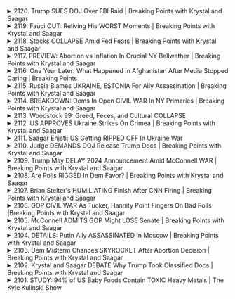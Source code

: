<details>
<summary>2120. Trump SUES DOJ Over FBI Raid | Breaking Points with Krystal and Saagar</summary><br>

<a href="https://www.youtube.com/watch?v=EqRUyoxllN4" target="_blank">
    <img src="https://img.youtube.com/vi/EqRUyoxllN4/maxresdefault.jpg" 
        alt="[Youtube]" width="200">
</a>

# Trump SUES DOJ Over FBI Raid | Breaking Points with Krystal and Saagar


</details>

<details>
<summary>2119. Fauci OUT: Reliving His WORST Moments | Breaking Points with Krystal and Saagar</summary><br>

<a href="https://www.youtube.com/watch?v=6F63hTFhY04" target="_blank">
    <img src="https://img.youtube.com/vi/6F63hTFhY04/maxresdefault.jpg" 
        alt="[Youtube]" width="200">
</a>

# Fauci OUT: Reliving His WORST Moments | Breaking Points with Krystal and Saagar


</details>

<details>
<summary>2118. Stocks COLLAPSE Amid Fed Fears | Breaking Points with Krystal and Saagar</summary><br>

<a href="https://www.youtube.com/watch?v=KDSzNeUAliw" target="_blank">
    <img src="https://img.youtube.com/vi/KDSzNeUAliw/maxresdefault.jpg" 
        alt="[Youtube]" width="200">
</a>

# Stocks COLLAPSE Amid Fed Fears | Breaking Points with Krystal and Saagar


</details>

<details>
<summary>2117. PREVIEW: Abortion vs Inflation In Crucial NY Bellwether | Breaking Points with Krystal and Saagar</summary><br>

<a href="https://www.youtube.com/watch?v=FFoEe4DroEg" target="_blank">
    <img src="https://img.youtube.com/vi/FFoEe4DroEg/maxresdefault.jpg" 
        alt="[Youtube]" width="200">
</a>

# PREVIEW: Abortion vs Inflation In Crucial NY Bellwether | Breaking Points with Krystal and Saagar


</details>

<details>
<summary>2116. One Year Later: What Happened In Afghanistan After Media Stopped Caring | Breaking Points</summary><br>

<a href="https://www.youtube.com/watch?v=6rZnzTxEsUQ" target="_blank">
    <img src="https://img.youtube.com/vi/6rZnzTxEsUQ/maxresdefault.jpg" 
        alt="[Youtube]" width="200">
</a>

# One Year Later: What Happened In Afghanistan After Media Stopped Caring | Breaking Points


</details>

<details>
<summary>2115. Russia Blames UKRAINE, ESTONIA For Ally Assassination | Breaking Points with Krystal and Saagar</summary><br>

<a href="https://www.youtube.com/watch?v=3IsbhkQWxKc" target="_blank">
    <img src="https://img.youtube.com/vi/3IsbhkQWxKc/maxresdefault.jpg" 
        alt="[Youtube]" width="200">
</a>

# Russia Blames UKRAINE, ESTONIA For Ally Assassination | Breaking Points with Krystal and Saagar


</details>

<details>
<summary>2114. BREAKDOWN: Dems In Open CIVIL WAR In NY Primaries | Breaking Points with Krystal and Saagar</summary><br>

<a href="https://www.youtube.com/watch?v=0JpK8Avl5o4" target="_blank">
    <img src="https://img.youtube.com/vi/0JpK8Avl5o4/maxresdefault.jpg" 
        alt="[Youtube]" width="200">
</a>

# BREAKDOWN: Dems In Open CIVIL WAR In NY Primaries | Breaking Points with Krystal and Saagar


</details>

<details>
<summary>2113. Woodstock 99: Greed, Feces, and Cultural COLLAPSE</summary><br>

<a href="https://www.youtube.com/watch?v=uGhdRyh6Mdo" target="_blank">
    <img src="https://img.youtube.com/vi/uGhdRyh6Mdo/maxresdefault.jpg" 
        alt="[Youtube]" width="200">
</a>

# Woodstock 99: Greed, Feces, and Cultural COLLAPSE


</details>

<details>
<summary>2112. US APPROVES Ukraine Strikes On Crimea | Breaking Points with Krystal and Saagar</summary><br>

<a href="https://www.youtube.com/watch?v=xsJA3f9K1vc" target="_blank">
    <img src="https://img.youtube.com/vi/xsJA3f9K1vc/maxresdefault.jpg" 
        alt="[Youtube]" width="200">
</a>

# US APPROVES Ukraine Strikes On Crimea | Breaking Points with Krystal and Saagar


</details>

<details>
<summary>2111. Saagar Enjeti: US Getting RIPPED OFF In Ukraine War</summary><br>

<a href="https://www.youtube.com/watch?v=RpY482r7mwc" target="_blank">
    <img src="https://img.youtube.com/vi/RpY482r7mwc/maxresdefault.jpg" 
        alt="[Youtube]" width="200">
</a>

# Saagar Enjeti: US Getting RIPPED OFF In Ukraine War


</details>

<details>
<summary>2110. Judge DEMANDS DOJ Release Trump Docs | Breaking Points with Krystal and Saagar</summary><br>

<a href="https://www.youtube.com/watch?v=jgcKMs_9h3w" target="_blank">
    <img src="https://img.youtube.com/vi/jgcKMs_9h3w/maxresdefault.jpg" 
        alt="[Youtube]" width="200">
</a>

# Judge DEMANDS DOJ Release Trump Docs | Breaking Points with Krystal and Saagar


</details>

<details>
<summary>2109. Trump May DELAY 2024 Announcement Amid McConnell WAR | Breaking Points with Krystal and Saagar</summary><br>

<a href="https://www.youtube.com/watch?v=dC4koqHzR_U" target="_blank">
    <img src="https://img.youtube.com/vi/dC4koqHzR_U/maxresdefault.jpg" 
        alt="[Youtube]" width="200">
</a>

# Trump May DELAY 2024 Announcement Amid McConnell WAR | Breaking Points with Krystal and Saagar


</details>

<details>
<summary>2108. Are Polls RIGGED In Dem Favor? | Breaking Points with Krystal and Saagar</summary><br>

<a href="https://www.youtube.com/watch?v=XxVvtI33pwM" target="_blank">
    <img src="https://img.youtube.com/vi/XxVvtI33pwM/maxresdefault.jpg" 
        alt="[Youtube]" width="200">
</a>

# Are Polls RIGGED In Dem Favor? | Breaking Points with Krystal and Saagar


</details>

<details>
<summary>2107. Brian Stelter's HUMILIATING Finish After CNN Firing | Breaking Points with Krystal and Saagar</summary><br>

<a href="https://www.youtube.com/watch?v=M6-P_vdua-s" target="_blank">
    <img src="https://img.youtube.com/vi/M6-P_vdua-s/maxresdefault.jpg" 
        alt="[Youtube]" width="200">
</a>

# Brian Stelter's HUMILIATING Finish After CNN Firing | Breaking Points with Krystal and Saagar


</details>

<details>
<summary>2106. GOP CIVIL WAR As Tucker, Hannity Point Fingers On Bad Polls |Breaking Points with Krystal and Saagar</summary><br>

<a href="https://www.youtube.com/watch?v=9_4oUO76Zyw" target="_blank">
    <img src="https://img.youtube.com/vi/9_4oUO76Zyw/maxresdefault.jpg" 
        alt="[Youtube]" width="200">
</a>

# GOP CIVIL WAR As Tucker, Hannity Point Fingers On Bad Polls |Breaking Points with Krystal and Saagar


</details>

<details>
<summary>2105. McConnell ADMITS GOP Might LOSE Senate | Breaking Points with Krystal and Saagar</summary><br>

<a href="https://www.youtube.com/watch?v=roIioTTvU7w" target="_blank">
    <img src="https://img.youtube.com/vi/roIioTTvU7w/maxresdefault.jpg" 
        alt="[Youtube]" width="200">
</a>

# McConnell ADMITS GOP Might LOSE Senate | Breaking Points with Krystal and Saagar


</details>

<details>
<summary>2104. DETAILS: Putin Ally ASSASSINATED In Moscow | Breaking Points with Krystal and Saagar</summary><br>

<a href="https://www.youtube.com/watch?v=2KjilYIY7m8" target="_blank">
    <img src="https://img.youtube.com/vi/2KjilYIY7m8/maxresdefault.jpg" 
        alt="[Youtube]" width="200">
</a>

# DETAILS: Putin Ally ASSASSINATED In Moscow | Breaking Points with Krystal and Saagar


</details>

<details>
<summary>2103. Dem Midterm Chances SKYROCKET After Abortion Decision | Breaking Points with Krystal and Saagar</summary><br>

<a href="https://www.youtube.com/watch?v=0h5yeDPza8A" target="_blank">
    <img src="https://img.youtube.com/vi/0h5yeDPza8A/maxresdefault.jpg" 
        alt="[Youtube]" width="200">
</a>

# Dem Midterm Chances SKYROCKET After Abortion Decision | Breaking Points with Krystal and Saagar


</details>

<details>
<summary>2102. Krystal and Saagar DEBATE Why Trump Took Classified Docs | Breaking Points with Krystal and Saagar</summary><br>

<a href="https://www.youtube.com/watch?v=snJhj3nbvJk" target="_blank">
    <img src="https://img.youtube.com/vi/snJhj3nbvJk/maxresdefault.jpg" 
        alt="[Youtube]" width="200">
</a>

# Krystal and Saagar DEBATE Why Trump Took Classified Docs | Breaking Points with Krystal and Saagar


</details>

<details>
<summary>2101. STUDY: 94% of US Baby Foods Contain TOXIC Heavy Metals | The Kyle Kulinski Show</summary><br>

<a href="https://www.youtube.com/watch?v=nU0RWJzJk6Q" target="_blank">
    <img src="https://img.youtube.com/vi/nU0RWJzJk6Q/maxresdefault.jpg" 
        alt="[Youtube]" width="200">
</a>

# STUDY: 94% of US Baby Foods Contain TOXIC Heavy Metals | The Kyle Kulinski Show


</details>

